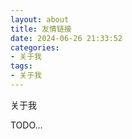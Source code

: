 ```yaml
---
layout: about
title: 友情链接
date: 2024-06-26 21:33:52
categories:
- 关于我
tags:
- 关于我
---
```

<!-- more -->

关于我

TODO...
